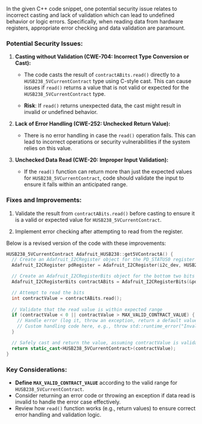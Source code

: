 In the given C++ code snippet, one potential security issue relates to incorrect casting and lack of validation which can lead to undefined behavior or logic errors. Specifically, when reading data from hardware registers, appropriate error checking and data validation are paramount.

### Potential Security Issues:

1. **Casting without Validation (CWE-704: Incorrect Type Conversion or Cast):**
   - The code casts the result of `contractABits.read()` directly to a `HUSB238_5VCurrentContract` type using C-style cast. This can cause issues if `read()` returns a value that is not valid or expected for the `HUSB238_5VCurrentContract` type.
   
   - **Risk**: If `read()` returns unexpected data, the cast might result in invalid or undefined behavior.

2. **Lack of Error Handling (CWE-252: Unchecked Return Value):**
   - There is no error handling in case the `read()` operation fails. This can lead to incorrect operations or security vulnerabilities if the system relies on this value.

3. **Unchecked Data Read (CWE-20: Improper Input Validation):**
   - If the `read()` function can return more than just the expected values for `HUSB238_5VCurrentContract`, code should validate the input to ensure it falls within an anticipated range.

### Fixes and Improvements:

1. Validate the result from `contractABits.read()` before casting to ensure it is a valid or expected value for `HUSB238_5VCurrentContract`.

2. Implement error checking after attempting to read from the register.

Below is a revised version of the code with these improvements:

```cpp
HUSB238_5VCurrentContract Adafruit_HUSB238::get5VContractA() {
  // Create an Adafruit_I2CRegister object for the PD_STATUS0 register
  Adafruit_I2CRegister pdRegister = Adafruit_I2CRegister(i2c_dev, HUSB238_PD_STATUS0);

  // Create an Adafruit_I2CRegisterBits object for the bottom two bits (0-1) of PD_STATUS0
  Adafruit_I2CRegisterBits contractABits = Adafruit_I2CRegisterBits(&pdRegister, 2, 0);  // 2 bits starting from the 0th bit

  // Attempt to read the bits
  int contractValue = contractABits.read();
  
  // Validate that the read value is within expected range
  if (contractValue < 0 || contractValue > MAX_VALID_CONTRACT_VALUE) {
    // Handle error (log it, throw an exception, return a default value, etc.)
    // Custom handling code here, e.g., throw std::runtime_error("Invalid contract value");
  }

  // Safely cast and return the value, assuming contractValue is validated
  return static_cast<HUSB238_5VCurrentContract>(contractValue);
}
```

### Key Considerations:
- **Define `MAX_VALID_CONTRACT_VALUE`** according to the valid range for `HUSB238_5VCurrentContract`.
- Consider returning an error code or throwing an exception if data read is invalid to handle the error case effectively.
- Review how `read()` function works (e.g., return values) to ensure correct error handling and validation logic.